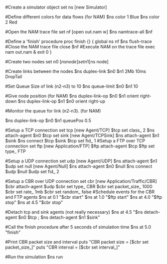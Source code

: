 #Create a simulator object
set ns [new Simulator]

#Define different colors for data flows (for NAM)
$ns color 1 Blue
$ns color 2 Red

#Open the NAM trace file
set nf [open out.nam w]
$ns namtrace-all $nf

#Define a 'finish' procedure
proc finish {} {
        global ns nf
        $ns flush-trace
        #Close the NAM trace file
        close $nf
        #Execute NAM on the trace file
        exec nam out.nam &
        exit 0
}

#Create two nodes
set n0 [$ns node]
set n1 [$ns node]

#Create links between the nodes
$ns duplex-link $n0 $n1 2Mb 10ms DropTail


#Set Queue Size of link (n2-n3) to 10
$ns queue-limit $n0 $n1 10

#Give node position (for NAM)
$ns duplex-link-op $n0 $n1 orient right-down
$ns duplex-link-op $n1 $n0 orient right-up

#Monitor the queue for link (n2-n3). (for NAM)
                                                         
$ns duplex-link-op $n0 $n1 queuePos 0.5


#Setup a TCP connection
set tcp [new Agent/TCP]
$tcp set class_ 2
$ns attach-agent $n0 $tcp
set sink [new Agent/TCPSink]
$ns attach-agent $n1 $sink
$ns connect $tcp $sink
$tcp set fid_ 1
#Setup a FTP over TCP connection
set ftp [new Application/FTP]
$ftp attach-agent $tcp
$ftp set type_ FTP


#Setup a UDP connection
set udp [new Agent/UDP]
$ns attach-agent $n1 $udp
set null [new Agent/Null]
$ns attach-agent $n0 $null
$ns connect $udp $null
$udp set fid_ 2

#Setup a CBR over UDP connection
set cbr [new Application/Traffic/CBR]
$cbr attach-agent $udp
$cbr set type_ CBR
$cbr set packet_size_ 1000
$cbr set rate_ 1mb
$cbr set random_ false
                               #Schedule events for the CBR and FTP agents
$ns at 0.1 "$cbr start"
$ns at 1.0 "$ftp start"
$ns at 4.0 "$ftp stop"
$ns at 4.5 "$cbr stop"

#Detach tcp and sink agents (not really necessary)
$ns at 4.5 "$ns detach-agent $n0 $tcp ; $ns detach-agent $n1 $sink"

#Call the finish procedure after 5 seconds of simulation time
$ns at 5.0 "finish"

#Print CBR packet size and interval
puts "CBR packet size = [$cbr set packet_size_]"
puts "CBR interval = [$cbr set interval_]"

#Run the simulation
$ns run

